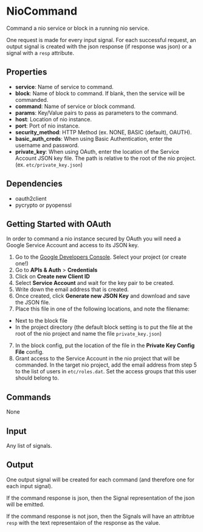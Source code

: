 NioCommand
===========
Command a nio service or block in a running nio service.

One request is made for every input signal. For each successful request, an output signal is created with the json response (if response was json) or a signal with a `resp` attribute.

Properties
--------------
-   **service**: Name of service to command.
-   **block**: Name of block to command. If blank, then the service will be commanded.
-   **command**: Name of service or block command.
-   **params**: Key/Value pairs to pass as parameters to the command.
-   **host**: Location of nio instance.
-   **port**: Port of nio instance.
-   **security_method**: HTTP Method (ex. NONE, BASIC (default), OAUTH).
-   **basic_auth_creds**: When using Basic Authentication, enter the username and password.
-   **private_key**: When using OAuth, enter the location of the Service Account JSON key file. The path is relative to the root of the nio project. (ex. `etc/private_key.json`)

Dependencies
----------------
- oauth2client
- pycrypto or pyopenssl

## Getting Started with OAuth

In order to command a nio instance secured by OAuth you will need a Google Service Account and access to its JSON key.

1. Go to the [Google Developers Console](https://console.developers.google.com/). Select your project (or create one!)
2. Go to **APIs & Auth** > **Credentials**
3. Click on **Create new Client ID**
4. Select **Service Account** and wait for the key pair to be created.
5. Write down the email address that is created.
5. Once created, click **Generate new JSON Key** and download and save the JSON file. 
6. Place this file in one of the following locations, and note the filename:
  - Next to the block file
  - In the project directory (the default block setting is to put the file at the root of the nio project and name the file `private_key.json`)
7. In the block config, put the location of the file in the **Private Key Config File** config.
8. Grant access to the Service Account in the nio project that will be commanded. In the target nio project, add the email address from step 5 to the list of users in `etc/roles.dat`. Set the access groups that this user should belong to.

Commands
----------------
None

Input
-------
Any list of signals.

Output
---------
One output signal will be created for each command (and therefore one for each input signal).

If the command response is json, then the Signal representation of the json will be emitted.

If the command response is not json, then the Signals will have an attribtue `resp` with the text representaion of the response as the value.
